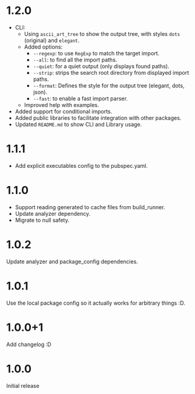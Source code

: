 # 1.2.0

- CLI:
  - Using `ascii_art_tree` to show the output tree, with styles `dots` (original) and `elegant`.
  - Added options:
    - `--regexp`: to use `RegExp` to match the target import.
    - `--all`: to find all the import paths. 
    - `--quiet`: for a quiet output (only displays found paths).
    - `--strip`: strips the search root directory from displayed import paths.
    - `--format`: Defines the style for the output tree (elegant, dots, json).
    - `--fast`: to enable a fast import parser.
  - Improved help with examples.
- Added support for conditional imports.
- Added public libraries to facilitate integration with other packages.
- Updated `README.md` to show CLI and Library usage.

# 1.1.1

- Add explicit executables config to the pubspec.yaml.

# 1.1.0

- Support reading generated to cache files from build_runner.
- Update analyzer dependency.
- Migrate to null safety.

# 1.0.2

Update analyzer and package_config dependencies.

# 1.0.1

Use the local package config so it actually works for arbitrary things :D.

# 1.0.0+1

Add changelog :D

# 1.0.0

Initial release
